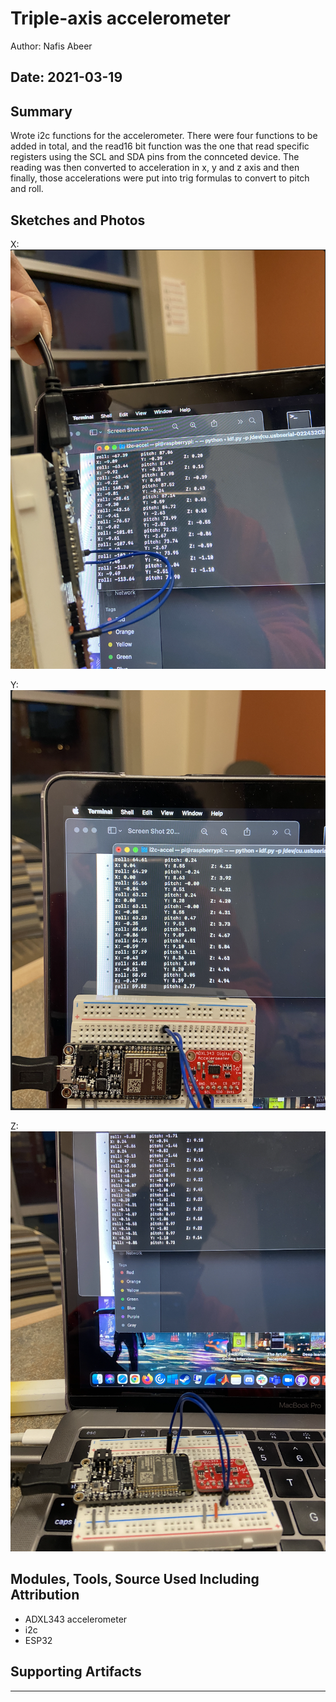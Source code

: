 #  Triple-axis accelerometer

Author: Nafis Abeer

Date: 2021-03-19
-----

## Summary
Wrote i2c functions for the accelerometer. There were four functions to be added in total, and the read16 bit function was the one that read specific registers using the SCL and SDA pins from the connceted device. The reading was then converted to acceleration in x, y and z axis and then finally, those accelerations were put into trig formulas to convert to pitch and roll.

## Sketches and Photos
X:
![X-Axis](./images/X_AXIS.png)

Y:
![Y-Axis](./images/Y_AXIS.png)

Z:
![Z-Axis](./images/Z_AXIS.png)

## Modules, Tools, Source Used Including Attribution
- ADXL343 accelerometer
- i2c
- ESP32

## Supporting Artifacts


-----
